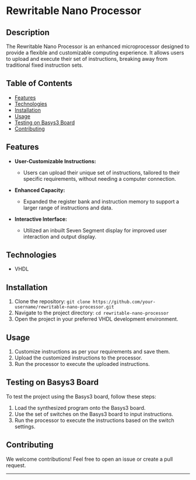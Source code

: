 # Rewritable Nano Processor

## Description

The Rewritable Nano Processor is an enhanced microprocessor designed to provide a flexible and customizable computing experience. It allows users to upload and execute their set of instructions, breaking away from traditional fixed instruction sets.

## Table of Contents

- [Features](#features)
- [Technologies](#technologies)
- [Installation](#installation)
- [Usage](#usage)
- [Testing on Basys3 Board](#testing-on-basys3-board)
- [Contributing](#contributing)

## Features

- **User-Customizable Instructions:**
  - Users can upload their unique set of instructions, tailored to their specific requirements, without needing a computer connection.
  
- **Enhanced Capacity:**
  - Expanded the register bank and instruction memory to support a larger range of instructions and data.
  
- **Interactive Interface:**
  - Utilized an inbuilt Seven Segment display for improved user interaction and output display.
  
## Technologies

- VHDL

## Installation

1. Clone the repository: `git clone https://github.com/your-username/rewritable-nano-processor.git`
2. Navigate to the project directory: `cd rewritable-nano-processor`
3. Open the project in your preferred VHDL development environment.

## Usage

1. Customize instructions as per your requirements and save them.
2. Upload the customized instructions to the processor.
3. Run the processor to execute the uploaded instructions.

## Testing on Basys3 Board

To test the project using the Basys3 board, follow these steps:
1. Load the synthesized program onto the Basys3 board.
2. Use the set of switches on the Basys3 board to input instructions.
3. Run the processor to execute the instructions based on the switch settings.

## Contributing

We welcome contributions! Feel free to open an issue or create a pull request.


---

